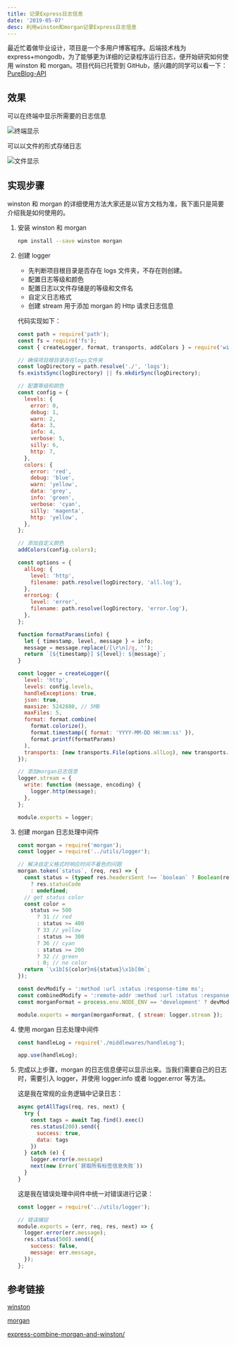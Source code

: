 ```yaml
---
title: 记录Express日志信息
date: '2019-05-07'
desc: 利用winston和morgan记录Express日志信息
---
```


最近忙着做毕业设计，项目是一个多用户博客程序。后端技术栈为 express+mongodb，为了能够更为详细的记录程序运行日志，便开始研究如何使用 winston 和 morgan。项目代码已托管到 GitHub，感兴趣的同学可以看一下：[PureBlog-API](https://github.com/njzydark/PureBlog-API)

## 效果

可以在终端中显示所需要的日志信息

![终端显示](./file.png)

可以以文件的形式存储日志

![文件显示](./terminal.png)

## 实现步骤

winston 和 morgan 的详细使用方法大家还是以官方文档为准，我下面只是简要介绍我是如何使用的。

1. 安装 winston 和 morgan

   ```bash
   npm install --save winston morgan
   ```

2. 创建 logger

   - 先判断项目根目录是否存在 logs 文件夹，不存在则创建。
   - 配置日志等级和颜色
   - 配置日志以文件存储是的等级和文件名
   - 自定义日志格式
   - 创建 stream 用于添加 morgan 的 Http 请求日志信息

   代码实现如下：

   ```javascript
   const path = require('path');
   const fs = require('fs');
   const { createLogger, format, transports, addColors } = require('winston');

   // 确保项目根目录存在logs文件夹
   const logDirectory = path.resolve('./', 'logs');
   fs.existsSync(logDirectory) || fs.mkdirSync(logDirectory);

   // 配置等级和颜色
   const config = {
     levels: {
       error: 0,
       debug: 1,
       warn: 2,
       data: 3,
       info: 4,
       verbose: 5,
       silly: 6,
       http: 7,
     },
     colors: {
       error: 'red',
       debug: 'blue',
       warn: 'yellow',
       data: 'grey',
       info: 'green',
       verbose: 'cyan',
       silly: 'magenta',
       http: 'yellow',
     },
   };

   // 添加自定义颜色
   addColors(config.colors);

   const options = {
     allLog: {
       level: 'http',
       filename: path.resolve(logDirectory, 'all.log'),
     },
     errorLog: {
       level: 'error',
       filename: path.resolve(logDirectory, 'error.log'),
     },
   };

   function formatParams(info) {
     let { timestamp, level, message } = info;
     message = message.replace(/[\r\n]/g, '');
     return `[${timestamp}] ${level}: ${message}`;
   }

   const logger = createLogger({
     level: 'http',
     levels: config.levels,
     handleExceptions: true,
     json: true,
     maxsize: 5242880, // 5MB
     maxFiles: 5,
     format: format.combine(
       format.colorize(),
       format.timestamp({ format: 'YYYY-MM-DD HH:mm:ss' }),
       format.printf(formatParams)
     ),
     transports: [new transports.File(options.allLog), new transports.File(options.errorLog), new transports.Console()],
   });

   // 添加morgan日志信息
   logger.stream = {
     write: function (message, encoding) {
       logger.http(message);
     },
   };

   module.exports = logger;
   ```

3. 创建 morgan 日志处理中间件

   ```javascript
   const morgan = require('morgan');
   const logger = require('../utils/logger');

   // 解决自定义格式时响应时间不着色的问题
   morgan.token(`status`, (req, res) => {
     const status = (typeof res.headersSent !== `boolean` ? Boolean(res._header) : res.headersSent)
       ? res.statusCode
       : undefined;
     // get status color
     const color =
       status >= 500
         ? 31 // red
         : status >= 400
         ? 33 // yellow
         : status >= 300
         ? 36 // cyan
         : status >= 200
         ? 32 // green
         : 0; // no color
     return `\x1b[${color}m${status}\x1b[0m`;
   });

   const devModify = ':method :url :status :response-time ms';
   const combinedModify = ':remote-addr :method :url :status :response-time ms :user-agent"';
   const morganFormat = process.env.NODE_ENV == 'development' ? devModify : combinedModify;

   module.exports = morgan(morganFormat, { stream: logger.stream });
   ```

4. 使用 morgan 日志处理中间件

   ```javascript
   const handleLog = require('./middlewares/handleLog');

   app.use(handleLog);
   ```

5. 完成以上步骤，morgan 的日志信息便可以显示出来。当我们需要自己的日志时，需要引入 logger，并使用 logger.info 或者 logger.error 等方法。

   这是我在常规的业务逻辑中记录日志：

   ```javascript
   async getAllTags(req, res, next) {
     try {
       const tags = await Tag.find().exec()
       res.status(200).send({
         success: true,
         data: tags
       })
     } catch (e) {
       logger.error(e.message)
       next(new Error(`获取所有标签信息失败`))
     }
   }
   ```

   这是我在错误处理中间件中统一对错误进行记录：

   ```javascript
   const logger = require('../utils/logger');

   // 错误捕捉
   module.exports = (err, req, res, next) => {
     logger.error(err.message);
     res.status(500).send({
       success: false,
       message: err.message,
     });
   };
   ```

## 参考链接

[winston](https://github.com/winstonjs/winston)

[morgan](https://github.com/expressjs/morgan)

[express-combine-morgan-and-winston/](https://jojozhuang.github.io/tutorial/nodejs/express-combine-morgan-and-winston/)
